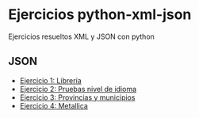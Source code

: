 # Ejercicios python-xml-json

Ejercicios resueltos XML y JSON con python

## JSON

* [Ejercicio 1: Librería](json/ejercicio1)
* [Ejercicio 2: Pruebas nivel de idioma](json/ejercicio2)
* [Ejercicio 3: Provincias y municipios](json/ejercicio3)
* [Ejercicio 4: Metallica](json/ejercicio4)